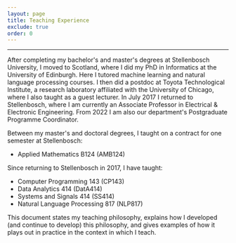 ```yaml
---
layout: page
title: Teaching Experience
exclude: true
order: 0
---
```

---

<!-- # Teaching experience -->

After completing my bachelor's and master's degrees at Stellenbosch University, I moved to Scotland, where I did my PhD in Informatics at the University of Edinburgh. Here I tutored machine learning and natural language processing courses. I then did a postdoc at Toyota Technological Institute, a research laboratory affiliated with the University of Chicago, where I also taught as a guest lecturer. In July 2017 I returned to Stellenbosch, where I am currently an Associate Professor in Electrical & Electronic Engineering. From 2022 I am also our department's Postgraduate Programme Coordinator.

Between my master's and doctoral degrees, I taught on a contract for one semester at Stellenbosch:

- Applied Mathematics B124 (AMB124)

Since returning to Stellenbosch in 2017, I have taught:

- Computer Programming 143 (CP143)
- Data Analytics 414 (DatA414)
- Systems and Signals 414 (SS414)
- Natural Language Processing 817 (NLP817)

This document states my teaching philosophy, explains how I developed (and continue to develop) this philosophy, and gives examples of how it plays out in practice in the context in which I teach.

